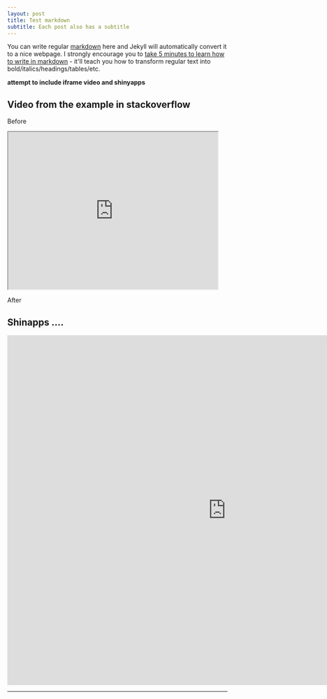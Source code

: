 ```yaml
---
layout: post
title: Test markdown
subtitle: Each post also has a subtitle
---
```


You can write regular [markdown](http://markdowntutorial.com/) here and Jekyll will automatically convert it to a nice webpage.  I strongly encourage you to [take 5 minutes to learn how to write in markdown](http://markdowntutorial.com/) - it'll teach you how to transform regular text into bold/italics/headings/tables/etc.

**attempt to include iframe video and shinyapps**

## Video from the example in stackoverflow  

Before  

<iframe width="480" height="360" src="http://www.youtube.com/embed/WO82PoAczTc" frameborder="1"> </iframe>  

After  


## Shinapps ....

<iframe width="1000" height="800" src="https://jeff37.shinyapps.io/Ciply-Mesvin_MapData/" frameborder="0"> </iframe>  

---


